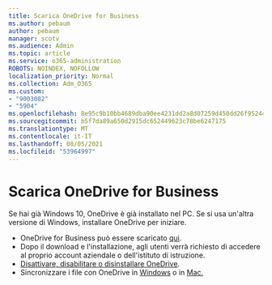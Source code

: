 ```yaml
---
title: Scarica OneDrive for Business
ms.author: pebaum
author: pebaum
manager: scotv
ms.audience: Admin
ms.topic: article
ms.service: o365-administration
ROBOTS: NOINDEX, NOFOLLOW
localization_priority: Normal
ms.collection: Adm_O365
ms.custom:
- "9003082"
- "5904"
ms.openlocfilehash: 8e95c9b10bb4689dba90ee4231dd2a8d07259d450dd26f952446edb6ef89eb8b
ms.sourcegitcommit: b5f7da89a650d2915dc652449623c78be6247175
ms.translationtype: MT
ms.contentlocale: it-IT
ms.lasthandoff: 08/05/2021
ms.locfileid: "53964997"
---
```

# <a name="download-onedrive-for-business"></a>Scarica OneDrive for Business

Se hai già Windows 10, OneDrive è già installato nel PC. Se si usa un'altra versione di Windows, installare OneDrive per iniziare.

- OneDrive for Business può essere scaricato [qui](https://www.microsoft.com/microsoft-365/onedrive/download).
- Dopo il download e l'installazione, agli utenti verrà richiesto di accedere al proprio account aziendale o dell'istituto di istruzione.
- [Disattivare, disabilitare o disinstallare OneDrive](https://support.microsoft.com/office/turn-off-disable-or-uninstall-onedrive-f32a17ce-3336-40fe-9c38-6efb09f944b0).
- Sincronizzare i file con OneDrive in [Windows](https://support.microsoft.com/office/615391c4-2bd3-4aae-a42a-858262e42a49) o in [Mac.](https://support.microsoft.com/office/d11b9f29-00bb-4172-be39-997da46f913f)
